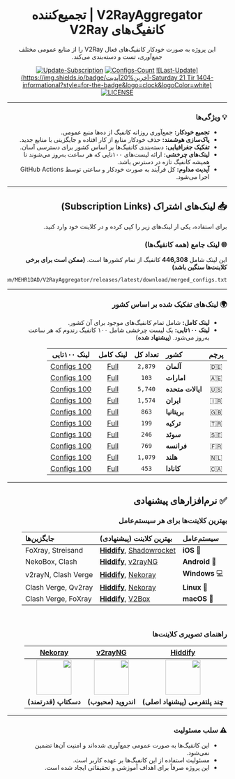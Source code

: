 
<div dir="rtl" align="center">

# V2RayAggregator | تجمیع‌کننده کانفیگ‌های V2Ray

این پروژه به صورت خودکار کانفیگ‌های فعال V2Ray را از منابع عمومی مختلف جمع‌آوری، تست و دسته‌بندی می‌کند.

</div>

<div align="center">

[![Update-Subscription](https://img.shields.io/github/actions/workflow/status/MEHR1DAD/V2RayAggregator/update_all_proxies.yml?style=for-the-badge&logo=githubactions&logoColor=white&label=وضعیت%20آپدیت)](https://github.com/MEHR1DAD/V2RayAggregator/actions/workflows/update_all_proxies.yml)
[![Configs-Count](https://img.shields.io/badge/تعداد%20کانفیگ‌ها-446,308-blueviolet?style=for-the-badge&logo=server&logoColor=white)](https://github.com/MEHR1DAD/V2RayAggregator/releases/latest/download/merged_configs.txt)
[![Last-Update](https://img.shields.io/badge/آخرین%20آپدیت-Saturday 21 Tir 1404-informational?style=for-the-badge&logo=clock&logoColor=white)](https://github.com/MEHR1DAD/V2RayAggregator/commits/master)
[![LICENSE](https://img.shields.io/github/license/MEHR1DAD/V2RayAggregator?style=for-the-badge&color=lightgrey)](https://github.com/MEHR1DAD/V2RayAggregator/blob/master/LICENSE)

</div>

<div dir="rtl">

---

### 💡 ویژگی‌ها

- **تجمیع خودکار:** جمع‌آوری روزانه کانفیگ از ده‌ها منبع عمومی.
- **پاک‌سازی هوشمند:** حذف خودکار منابع از کار افتاده و جایگزینی با منابع جدید.
- **تفکیک جغرافیایی:** دسته‌بندی کانفیگ‌ها بر اساس کشور برای دسترسی آسان.
- **لینک‌های چرخشی:** ارائه لیست‌های ۱۰۰تایی که هر ساعت به‌روز می‌شوند تا همیشه کانفیگ تازه در دسترس باشد.
- **آپدیت مداوم:** کل فرآیند به صورت خودکار و ساعتی توسط GitHub Actions اجرا می‌شود.

---

## 📥 لینک‌های اشتراک (Subscription Links)

برای استفاده، یکی از لینک‌های زیر را کپی کرده و در کلاینت خود وارد کنید.

### 🌐 لینک جامع (همه کانفیگ‌ها)

این لینک شامل **446,308** کانفیگ از تمام کشورها است. **(ممکن است برای برخی کلاینت‌ها سنگین باشد)**

<div align="center">

```
https://github.com/MEHR1DAD/V2RayAggregator/releases/latest/download/merged_configs.txt
```

</div>

---

### 🌍 لینک‌های تفکیک شده بر اساس کشور

- **لینک کامل:** شامل تمام کانفیگ‌های موجود برای آن کشور.
- **لینک ۱۰۰تایی:** یک لیست چرخشی شامل ۱۰۰ کانفیگ رندوم که هر ساعت به‌روز می‌شود. (**پیشنهاد شده**)

| پرچم | کشور | تعداد کل | لینک کامل | لینک ۱۰۰تایی |
|:---:|:---|:---:|:---:|:---:|
| 🇩🇪 | **آلمان** | `2,879` | [Full](https://raw.githubusercontent.com/MEHR1DAD/V2RayAggregator/master/subscription/DE_sub.txt) | [100 Configs](https://raw.githubusercontent.com/MEHR1DAD/V2RayAggregator/master/subscription/DE_sub_100.txt) |
| 🇦🇪 | **امارات** | `103` | [Full](https://raw.githubusercontent.com/MEHR1DAD/V2RayAggregator/master/subscription/AE_sub.txt) | [100 Configs](https://raw.githubusercontent.com/MEHR1DAD/V2RayAggregator/master/subscription/AE_sub_100.txt) |
| 🇺🇸 | **ایالات متحده** | `5,740` | [Full](https://raw.githubusercontent.com/MEHR1DAD/V2RayAggregator/master/subscription/US_sub.txt) | [100 Configs](https://raw.githubusercontent.com/MEHR1DAD/V2RayAggregator/master/subscription/US_sub_100.txt) |
| 🇮🇷 | **ایران** | `1,574` | [Full](https://raw.githubusercontent.com/MEHR1DAD/V2RayAggregator/master/subscription/IR_sub.txt) | [100 Configs](https://raw.githubusercontent.com/MEHR1DAD/V2RayAggregator/master/subscription/IR_sub_100.txt) |
| 🇬🇧 | **بریتانیا** | `863` | [Full](https://raw.githubusercontent.com/MEHR1DAD/V2RayAggregator/master/subscription/GB_sub.txt) | [100 Configs](https://raw.githubusercontent.com/MEHR1DAD/V2RayAggregator/master/subscription/GB_sub_100.txt) |
| 🇹🇷 | **ترکیه** | `199` | [Full](https://raw.githubusercontent.com/MEHR1DAD/V2RayAggregator/master/subscription/TR_sub.txt) | [100 Configs](https://raw.githubusercontent.com/MEHR1DAD/V2RayAggregator/master/subscription/TR_sub_100.txt) |
| 🇸🇪 | **سوئد** | `246` | [Full](https://raw.githubusercontent.com/MEHR1DAD/V2RayAggregator/master/subscription/SE_sub.txt) | [100 Configs](https://raw.githubusercontent.com/MEHR1DAD/V2RayAggregator/master/subscription/SE_sub_100.txt) |
| 🇫🇷 | **فرانسه** | `769` | [Full](https://raw.githubusercontent.com/MEHR1DAD/V2RayAggregator/master/subscription/FR_sub.txt) | [100 Configs](https://raw.githubusercontent.com/MEHR1DAD/V2RayAggregator/master/subscription/FR_sub_100.txt) |
| 🇳🇱 | **هلند** | `1,079` | [Full](https://raw.githubusercontent.com/MEHR1DAD/V2RayAggregator/master/subscription/NL_sub.txt) | [100 Configs](https://raw.githubusercontent.com/MEHR1DAD/V2RayAggregator/master/subscription/NL_sub_100.txt) |
| 🇨🇦 | **کانادا** | `453` | [Full](https://raw.githubusercontent.com/MEHR1DAD/V2RayAggregator/master/subscription/CA_sub.txt) | [100 Configs](https://raw.githubusercontent.com/MEHR1DAD/V2RayAggregator/master/subscription/CA_sub_100.txt) |

---

## ✅ نرم‌افزارهای پیشنهادی

### بهترین کلاینت‌ها برای هر سیستم‌عامل

| سیستم‌عامل | بهترین کلاینت (پیشنهادی) | جایگزین‌ها |
| :--- | :--- | :--- |
| 📱 **iOS** | **[Hiddify](https://apps.apple.com/us/app/hiddify-next/id6476113229)**, [Shadowrocket](https://apps.apple.com/us/app/shadowrocket/id932747118) | FoXray, Streisand |
| 🤖 **Android** | **[Hiddify](https://play.google.com/store/apps/details?id=app.hiddify.com)**, [v2rayNG](https://github.com/2dust/v2rayNG/releases) | NekoBox, Clash |
| 💻 **Windows** | **[Hiddify](https://github.com/hiddify/hiddify-next/releases)**, [Nekoray](https://github.com/MatsuriDayo/nekoray/releases) | v2rayN, Clash Verge |
| 🐧 **Linux** | **[Hiddify](https://github.com/hiddify/hiddify-next/releases)**, [Nekoray](https://github.com/MatsuriDayo/nekoray/releases) | Clash Verge, Qv2ray |
| 🍎 **macOS** | **[Hiddify](https://github.com/hiddify/hiddify-next/releases)**, [V2Box](https://apps.apple.com/us/app/v2box-v2ray-client/id6446814690) | Clash Verge, FoXray |

<br>

### راهنمای تصویری کلاینت‌ها

<div align="center">

| [**Hiddify**](https://hiddify.com/next) | [**v2rayNG**](https://github.com/2dust/v2rayNG/releases) | [**Nekoray**](https://github.com/MatsuriDayo/nekoray/releases) |
| :---: | :---: | :---: |
| <img src="https://hiddify.com/img/hiddify-logo-128.png" width="80"> | <img src="https://raw.githubusercontent.com/2dust/v2rayNG/master/app/src/main/ic_launcher-playstore.png" width="80"> | <img src="https://nekoray.wiki/nekoray-logo.png" width="80"> |
| **چند پلتفرمی (پیشنهاد اصلی)** | **اندروید (محبوب)** | **دسکتاپ (قدرتمند)** |

</div>

---

### ⚠️ سلب مسئولیت

- این کانفیگ‌ها به صورت عمومی جمع‌آوری شده‌اند و امنیت آن‌ها تضمین نمی‌شود.
- مسئولیت استفاده از این کانفیگ‌ها بر عهده کاربر است.
- این پروژه صرفاً برای اهداف آموزشی و تحقیقاتی ایجاد شده است.

</div>
